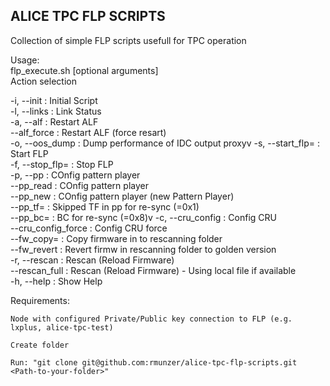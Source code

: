 ## ALICE TPC FLP SCRIPTS

Collection of simple FLP scripts usefull for TPC operation


Usage:<br>
flp_execute.sh <required arguments> [optional arguments]  <br>
Action selection<br>

  -i, --init          		:  Initial Script<br>
  -l, --links         		:  Link Status<br>
  -a, --alf           		:  Restart ALF<br>
      --alf_force     		:  Restart ALF (force resart)<br>
  -o, --oos_dump    		:  Dump performance of IDC output proxyv
  -s, --start_flp=    		:  Start FLP<br>
  -f, --stop_flp=     		:  Stop FLP<br>
  -p, --pp 	      		:  COnfig pattern player<br>
      --pp_read 	      	:  COnfig pattern player<br>
      --pp_new	 	      	:  COnfig pattern player (new Pattern Player)<br>
      --pp_tf=        		:  Skipped TF in pp for re-sync (=0x1)<br>
      --pp_bc=        		:  BC for re-sync (=0x8)v
  -c, --cru_config    		:  Config CRU<br>
      --cru_config_force    	:  Config CRU force<br>
      --fw_copy=<file>          :  Copy firmware in to rescanning folder<br>
      --fw_revert               :  Revert firmw in rescanning folder to golden version<br>
  -r, --rescan        		:  Rescan (Reload Firmware)<br>
      --rescan_full      	:  Rescan (Reload Firmware) - Using local file if available<br>
  -h, --help          		:  Show Help<br>

Requirements:
   
    Node with configured Private/Public key connection to FLP (e.g. lxplus, alice-tpc-test)
   
    Create folder
    
    Run: "git clone git@github.com:rmunzer/alice-tpc-flp-scripts.git <Path-to-your-folder>"
    
